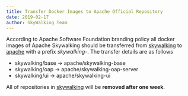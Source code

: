 ```yaml
---
title: Transfer Docker Images to Apache Official Repository
date: 2019-02-17
author: SkyWalking Team
---
```


According to Apache Software Foundation branding policy all docker images of Apache Skywalking should be
transferred from [skywalking](https://hub.docker.com/u/skywalking) to [apache](https://hub.docker.com/u/apache) with
a prefix _skywalking-_. The transfer details are as follows

- skywalking/base -> apache/skywalking-base
- skywalking/oap -> apache/skywalking-oap-server
- skywalking/ui -> apache/skywalking-ui

All of repositories in [skywalking](https://hub.docker.com/u/skywalking) will be **removed after one week**.
